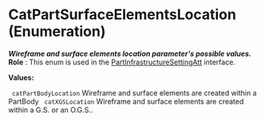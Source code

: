 # CatPartSurfaceElementsLocation (Enumeration)

**_Wireframe and surface elements location parameter's possible values._**
**Role** : This enum is used in the [PartInfrastructureSettingAtt](../MecModInterfaces/interface_PartInfrastructureSettingAtt_168320.md) interface.

**Values:**

` catPartBodyLocation`      Wireframe and surface elements are created within a PartBody
` catXGSLocation`      Wireframe and surface elements are created within a G.S. or an O.G.S..